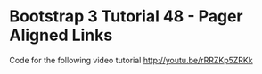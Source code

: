 Bootstrap 3 Tutorial 48 - Pager Aligned Links
=============================================

Code for the following video tutorial http://youtu.be/rRRZKp5ZRKk
